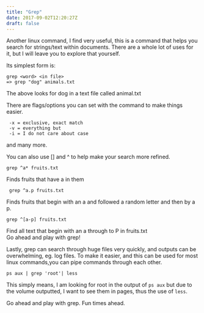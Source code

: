 ```yaml
---
title: "Grep"
date: 2017-09-02T12:20:27Z
draft: false
---
```

Another linux command, I find very useful, this is a command that helps you search for strings/text within documents. There are a whole lot of uses for it, but I will leave you to explore that yourself.

Its simplest form is:

    grep <word> <in file>
    => grep "dog" animals.txt
    

The above looks for dog in a text file called animal.txt

There are flags/options you can set with the command to make things easier.

     -x = exclusive, exact match
     -v = everything but
     -i = I do not care about case
    

and many more.

You can also use \[\] and ^ to help make your search more refined.

    grep ^a* fruits.txt
    

Finds fruits that have a in them

     grep ^a.p fruits.txt
    

Finds fruits that begin with an a and followed a random letter and then by a p.

    grep ^[a-p] fruits.txt
    

Find all text that begin with an a through to P in fruits.txt  
Go ahead and play with grep!

Lastly, grep can search through huge files very quickly, and outputs can be overwhelming, eg. log files. To make it easier, and this can be used for most linux commands,you can pipe commands through each other.

    ps aux | grep 'root'| less
    

This simply means, I am looking for root in the output of `ps aux` but due to the volume outputted, I want to see them in pages, thus the use of `less`.

Go ahead and play with grep. Fun times ahead.
